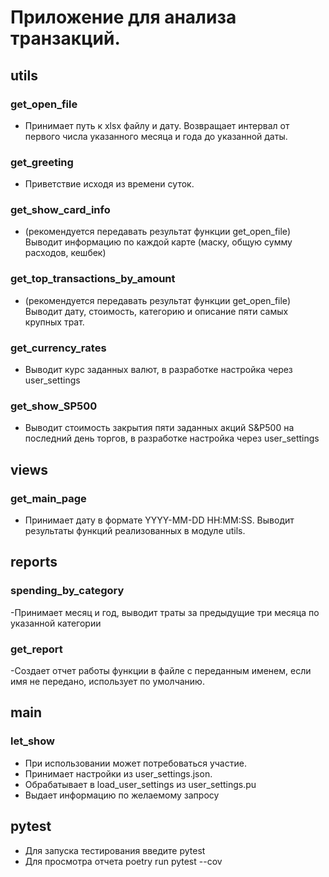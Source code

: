 # Приложение для анализа транзакций.
 
## utils
### get_open_file 
- Принимает путь к xlsx файлу и дату.
Возвращает интервал от первого числа указанного месяца и года до указанной даты.

### get_greeting 
- Приветствие исходя из времени суток.

### get_show_card_info 
- (рекомендуется передавать результат функции get_open_file) Выводит информацию по каждой карте 
(маску, общую сумму расходов, кешбек)

### get_top_transactions_by_amount 
- (рекомендуется передавать результат функции get_open_file) Выводит дату, стоимость,
категорию и описание пяти самых крупных трат.

### get_currency_rates 
- Выводит курс заданных валют, в разработке настройка через user_settings

### get_show_SP500 
- Выводит стоимость закрытия пяти заданных акций S&P500 на последний день торгов,
в разработке настройка через user_settings

## views
### get_main_page
- Принимает дату в формате YYYY-MM-DD HH:MM:SS.
Выводит результаты функций реализованных в модуле utils.

## reports
### spending_by_category
-Принимает месяц и год, выводит траты за предыдущие три месяца по указанной категории
### get_report
-Создает отчет работы функции в файле с переданным именем, если имя не передано, использует по умолчанию.

## main
### let_show
- При использовании может потребоваться участие. 
- Принимает настройки из user_settings.json.
- Обрабатывает в load_user_settings из user_settings.pu
- Выдает информацию по желаемому запросу

## pytest
- Для запуска тестирования введите pytest
- Для просмотра отчета poetry run pytest --cov